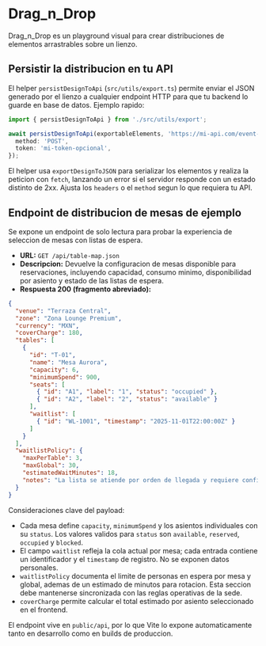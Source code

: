 # Drag_n_Drop

Drag_n_Drop es un playground visual para crear distribuciones de elementos arrastrables sobre un lienzo.

## Persistir la distribucion en tu API

El helper `persistDesignToApi` (`src/utils/export.ts`) permite enviar el JSON generado por el lienzo a cualquier endpoint HTTP para que tu backend lo guarde en base de datos. Ejemplo rapido:

```ts
import { persistDesignToApi } from './src/utils/export';

await persistDesignToApi(exportableElements, 'https://mi-api.com/event-layouts', {
  method: 'POST',
  token: 'mi-token-opcional',
});
```

El helper usa `exportDesignToJSON` para serializar los elementos y realiza la peticion con `fetch`, lanzando un error si el servidor responde con un estado distinto de 2xx. Ajusta los `headers` o el `method` segun lo que requiera tu API.

## Endpoint de distribucion de mesas de ejemplo

Se expone un endpoint de solo lectura para probar la experiencia de seleccion de mesas con listas de espera.

- **URL:** `GET /api/table-map.json`
- **Descripcion:** Devuelve la configuracion de mesas disponible para reservaciones, incluyendo capacidad, consumo minimo, disponibilidad por asiento y estado de las listas de espera.
- **Respuesta 200 (fragmento abreviado):**

```json
{
  "venue": "Terraza Central",
  "zone": "Zona Lounge Premium",
  "currency": "MXN",
  "coverCharge": 180,
  "tables": [
    {
      "id": "T-01",
      "name": "Mesa Aurora",
      "capacity": 6,
      "minimumSpend": 900,
      "seats": [
        { "id": "A1", "label": "1", "status": "occupied" },
        { "id": "A2", "label": "2", "status": "available" }
      ],
      "waitlist": [
        { "id": "WL-1001", "timestamp": "2025-11-01T22:00:00Z" }
      ]
    }
  ],
  "waitlistPolicy": {
    "maxPerTable": 3,
    "maxGlobal": 30,
    "estimatedWaitMinutes": 18,
    "notes": "La lista se atiende por orden de llegada y requiere confirmacion dentro de 10 minutos."
  }
}
```

Consideraciones clave del payload:

- Cada mesa define `capacity`, `minimumSpend` y los asientos individuales con su `status`. Los valores validos para `status` son `available`, `reserved`, `occupied` y `blocked`.
- El campo `waitlist` refleja la cola actual por mesa; cada entrada contiene un identificador y el `timestamp` de registro. No se exponen datos personales.
- `waitlistPolicy` documenta el limite de personas en espera por mesa y global, ademas de un estimado de minutos para rotacion. Esta seccion debe mantenerse sincronizada con las reglas operativas de la sede.
- `coverCharge` permite calcular el total estimado por asiento seleccionado en el frontend.

El endpoint vive en `public/api`, por lo que Vite lo expone automaticamente tanto en desarrollo como en builds de produccion.

